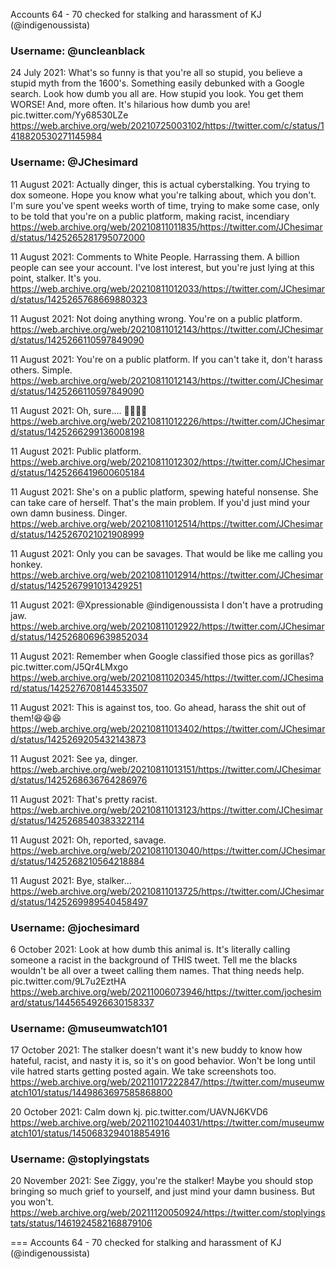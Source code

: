 Accounts 64 - 70 checked for stalking and harassment of KJ (@indigenoussista)

### Username: @uncleanblack
24 July 2021: What's so funny is that you're all so stupid, you believe a stupid myth from the 1600's. Something easily debunked with a Google search. Look how dumb you all are. How stupid you look. You get them WORSE! And, more often. It's hilarious how dumb you are! pic.twitter.com/Yy68530LZe
https://web.archive.org/web/20210725003102/https://twitter.com/c/status/1418820530271145984


### Username: @JChesimard
11 August 2021: Actually dinger, this is actual cyberstalking. You trying to dox someone. Hope you know what you're talking about, which you don't. I'm sure you've spent weeks worth of time, trying to make some case, only to be told that you're on a public platform, making racist, incendiary
https://web.archive.org/web/20210811011835/https://twitter.com/JChesimard/status/1425265281795072000

11 August 2021: Comments to White People. Harrassing them. A billion people can see your account. I've lost interest, but you're just lying at this point, stalker. It's you.
https://web.archive.org/web/20210811012033/https://twitter.com/JChesimard/status/1425265768669880323

11 August 2021: Not doing anything wrong. You're on a public platform.
https://web.archive.org/web/20210811012143/https://twitter.com/JChesimard/status/1425266110597849090

11 August 2021: You're on a public platform. If you can't take it, don't harass others. Simple.
https://web.archive.org/web/20210811012143/https://twitter.com/JChesimard/status/1425266110597849090

11 August 2021: Oh, sure.... 🐒🐒🐒🐒
https://web.archive.org/web/20210811012226/https://twitter.com/JChesimard/status/1425266299136008198

11 August 2021: Public platform.
https://web.archive.org/web/20210811012302/https://twitter.com/JChesimard/status/1425266419600605184

11 August 2021: She's on a public platform, spewing hateful nonsense. She can take care of herself. That's the main problem. If you'd just mind your own damn business. Dinger.
https://web.archive.org/web/20210811012514/https://twitter.com/JChesimard/status/1425267021021908999

11 August 2021: Only you can be savages. That would be like me calling you honkey.
https://web.archive.org/web/20210811012914/https://twitter.com/JChesimard/status/1425267991013429251

11 August 2021: @Xpressionable @indigenoussista I don't have a protruding jaw.
https://web.archive.org/web/20210811012922/https://twitter.com/JChesimard/status/1425268069639852034

11 August 2021: Remember when Google classified those pics as gorillas? pic.twitter.com/J5Qr4LMxgo
https://web.archive.org/web/20210811020345/https://twitter.com/JChesimard/status/1425276708144533507

11 August 2021: This is against tos, too. Go ahead, harass the shit out of them!😆😆😆
https://web.archive.org/web/20210811013402/https://twitter.com/JChesimard/status/1425269205432143873

11 August 2021: See ya, dinger.
https://web.archive.org/web/20210811013151/https://twitter.com/JChesimard/status/1425268636764286976

11 August 2021: That's pretty racist.
https://web.archive.org/web/20210811013123/https://twitter.com/JChesimard/status/1425268540383322114

11 August 2021: Oh, reported, savage.
https://web.archive.org/web/20210811013040/https://twitter.com/JChesimard/status/1425268210564218884

11 August 2021: Bye, stalker...
https://web.archive.org/web/20210811013725/https://twitter.com/JChesimard/status/1425269989540458497


### Username: @jochesimard
6 October 2021: Look at how dumb this animal is. It's literally calling someone a racist in the background of THIS tweet. Tell me the blacks wouldn't be all over a tweet calling them names. That thing needs help. pic.twitter.com/9L7u2EztHA
https://web.archive.org/web/20211006073946/https://twitter.com/jochesimard/status/1445654926630158337

### Username: @museumwatch101

17 October 2021: The stalker doesn't want it's new buddy to know how hateful, racist, and nasty it is, so it's on good behavior. Won't be long until vile hatred starts getting posted again. We take screenshots too.
https://web.archive.org/web/20211017222847/https://twitter.com/museumwatch101/status/1449863697585868800

20 October 2021: Calm down kj. pic.twitter.com/UAVNJ6KVD6
https://web.archive.org/web/20211021044031/https://twitter.com/museumwatch101/status/1450683294018854916

### Username: @stoplyingstats

20 November 2021: See Ziggy, you're the stalker! Maybe you should stop bringing so much grief to yourself, and just mind your damn business. But you won't.
https://web.archive.org/web/20211120050924/https://twitter.com/stoplyingstats/status/1461924582168879106


===
Accounts 64 - 70 checked for stalking and harassment of KJ (@indigenoussista)
